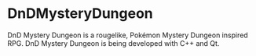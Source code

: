 # DnDMysteryDungeon
 
DnD Mystery Dungeon is a rougelike, Pokémon Mystery Dungeon inspired RPG. DnD Mystery Dungeon is being developed with C++ and Qt.
